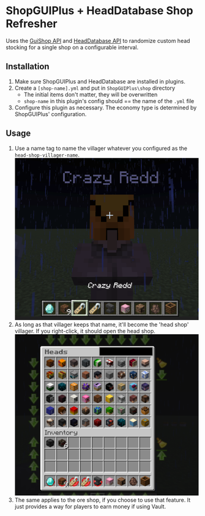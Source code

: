 # ShopGUIPlus + HeadDatabase Shop Refresher
Uses the [GuiShop API](https://github.com/brcdev-minecraft/shopgui-api]) and 
[HeadDatabase API](https://github.com/Arcaniax-Development/HeadDatabase-API) to randomize custom head stocking for a single shop on a configurable interval.

## Installation
1. Make sure ShopGUIPlus and HeadDatabase are installed in plugins.
2. Create a `[shop-name].yml` and put in `ShopGUIPlus\shop` directory
     - The initial items don't matter, they will be overwritten
     - `shop-name` in this plugin's config should == the name of the `.yml` file
3. Configure this plugin as necessary. The economy type is determined by ShopGUIPlus' configuration.

## Usage

1. Use a name tag to name the villager whatever you configured as the `head-shop-villager-name`.
   ![](/pics/villager-naming.png)
2. As long as that villager keeps that name, it'll become the 'head shop' villager. If you right-click, it should open the head shop.
   ![](/pics/head-shop.png)
3. The same applies to the ore shop, if you choose to use that feature. It just provides a way for players to earn money if using Vault.
